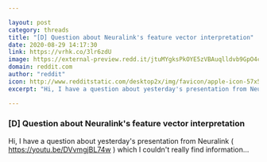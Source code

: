 ```yaml
---

layout: post
category: threads
title: "[D] Question about Neuralink's feature vector interpretation"
date: 2020-08-29 14:17:30
link: https://vrhk.co/3lr6zdU
image: https://external-preview.redd.it/jtuMYgksPkOYE5zVBAuqlldvb9GpO4cEwmvc3W1qALo.jpg?width=480&height=251.308900524&auto=webp&crop=480:251.308900524,smart&s=4ffef4329aaf0617b43fecb0c294cdc5f691c741
domain: reddit.com
author: "reddit"
icon: http://www.redditstatic.com/desktop2x/img/favicon/apple-icon-57x57.png
excerpt: "Hi, I have a question about yesterday's presentation from Neuralink ( <https://youtu.be/DVvmgjBL74w> ) which I couldn't really find information..."

---
```


### [D] Question about Neuralink's feature vector interpretation

Hi, I have a question about yesterday's presentation from Neuralink ( <https://youtu.be/DVvmgjBL74w> ) which I couldn't really find information...